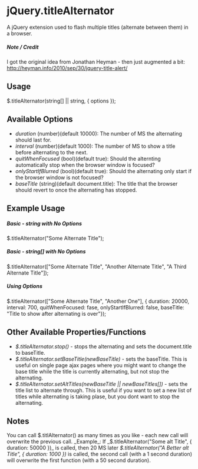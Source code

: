 # jQuery.titleAlternator
A jQuery extension used to flash multiple titles (alternate between them) in a browser.
##### Note / Credit
I got the original idea from Jonathan Heyman - then just augmented a bit: http://heyman.info/2010/sep/30/jquery-title-alert/

## Usage
$.titleAlternator(string[] || string, { options });

## Available Options
- _duration_ (number)(default 10000): The number of MS the alternating should last for.
- _interval_ (number)(default 1000): The number of MS to show a title before alternating to the next.
- _quitWhenFocused_ (bool)(default true): Should the alternting automatically stop when the browser window is focused?
- _onlyStartIfBlurred_ (bool)(default true): Should the alternating only start if the browser window is not focused?
- _baseTitle_ (string)(default document.title): The title that the browser should revert to once the alternating has stopped.


## Example Usage
##### _Basic - string with No Options_
$.titleAlternator("Some Alternate Title");

##### _Basic - string[] with No Options_
$.titleAlternator(["Some Alternate Title", "Another Alternate Title", "A Third Alternate Title"]);

##### _Using Options_
$.titleAlternator(["Some Alternate Title", "Another One"], { duration: 20000, interval: 700, quitWhenFocused: fase, onlyStartIfBlurred: false, baseTitle: "Title to show after alternating is over"});

## Other Available Properties/Functions
- _$.titleAlternator.stop()_ - stops the alternating and sets the document.title to baseTitle.
- _$.titleAlternator.setBaseTitle(newBaseTitle)_ - sets the baseTitle.  This is useful on single page ajax pages where you might want to change the base title while the title is currently alternating, but not stop the alternating.
- _$.titleAlternator.setAltTitles(newBaseTitle || newBaseTitles[])_ - sets the title list to alternate through.  This is useful if you want to set a new list of titles while alternating is taking plase, but you dont want to stop the alternating.

## Notes
You can call $.titlAlternator() as many times as you like - each new call will overwrite the previous call.
_Example_:
If _$.titleAlternator("Some alt Title", { duration: 50000 })_ is called, then 20 MS later _$.titleAlternator("A Better alt Title", { duration: 1000 })_ is called, the second call (with a 1 second duration) will overwrite the first function (with a 50 second duration).
